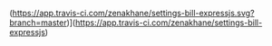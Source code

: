 (https://app.travis-ci.com/zenakhane/settings-bill-expressjs.svg?branch=master)](https://app.travis-ci.com/zenakhane/settings-bill-expressjs)
